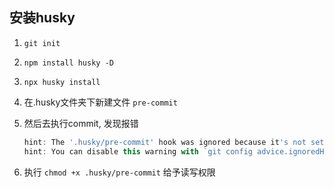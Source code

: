 ## 安装husky

1. `git init`
2. `npm install husky -D`
3. `npx husky install`
4. 在.husky文件夹下新建文件 `pre-commit`
5. 然后去执行commit, 发现报错

      ```js
      hint: The '.husky/pre-commit' hook was ignored because it's not set as executable.
      hint: You can disable this warning with `git config advice.ignoredHook false`.
      ```
6. 执行 `chmod +x .husky/pre-commit` 给予读写权限

